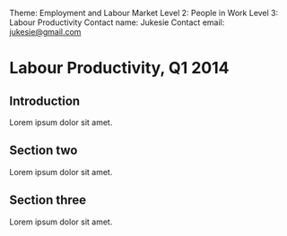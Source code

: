 Theme: Employment and Labour Market
Level 2: People in Work
Level 3: Labour Productivity
Contact name: Jukesie
Contact email: jukesie@gmail.com

# Labour Productivity, Q1 2014

## Introduction

Lorem ipsum dolor sit amet.

## Section two

Lorem ipsum dolor sit amet.

## Section three

Lorem ipsum dolor sit amet.